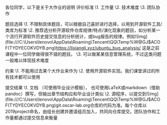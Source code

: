  各位同学，以下是关于大作业的说明
评价标准
\1. 工作量
\2. 技术难度
\3. 团队协作

题目选择
\1. 不限制具体题目，可以根据自己喜好进行选择，以用到开源软件工具/类库为标准
\2. 推荐选分析开源软件仓库规律/特点/演化现象的题目，如分析某一个流行开源软件历史提交信息的分析统计，或bug报告的规律。例如![img](file:///C:\Users\lenovo\AppData\Roaming\Tencent\QQ\Temp\%W@GJ$ACOF(TYDYECOKVDYB.png)https://lixiangli.xyz/ubuntu_bug_analysis/ 这是之前课程中一位同学做得很不错的题目。
\3. 可以做某某信息管理系统，不过这类问题一般难以体现技术难度

约束
\1. 不能用过去某个大作业来作为
\2. 使用开源软件实现。我们课堂讲过的所有技术都可以使用

提交结果
\1. 文档 （可使用毕业设计模板）， 也可使用LaTeX或markdown（借助pandoc）撰写，但输出章节结构应和毕业设计类似
\2. 源程序，以提交到![img](file:///C:\Users\lenovo\AppData\Roaming\Tencent\QQ\Temp\%W@GJ$ACOF(TYDYECOKVDYB.png)git.oscar-lab.org仓库的代码为准。每个仓库以2019project命名，由组长创建并邀请组员加入，共同向仓库提交。团队协作和工作量都通过提交信息来衡量 